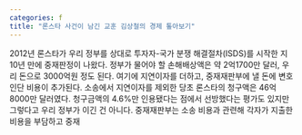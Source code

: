 ```yaml
---
categories: f
title: "론스타 사건이 남긴 교훈 김상철의 경제 톺아보기"
---
```

2012년 론스타가 우리 정부를 상대로 투자자-국가 분쟁 해결절차(ISDS)를 시작한 지 10년 만에 중재판정이 나왔다. 정부가 물어야 할 손해배상액은 약 2억1700만 달러, 우리 돈으로 3000억원 정도 된다. 여기에 지연이자를 더하고, 중재재판부에 낼 돈에 변호인단 비용이 추가된다. 소송에서 지연이자를 제외한 당초 론스타의 청구액은 46억8000만 달러였다. 청구금액의 4.6%만 인용됐다는 점에서 선방했다는 평가도 있지만 그렇다고 우리 정부가 이긴 건 아니다. 중재재판부는 소송 비용과 관련해 각자가 지출한 비용을 부담하고 중재